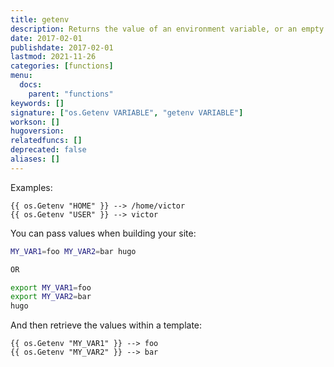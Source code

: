 ```yaml
---
title: getenv
description: Returns the value of an environment variable, or an empty string if the environment variable is not set.
date: 2017-02-01
publishdate: 2017-02-01
lastmod: 2021-11-26
categories: [functions]
menu:
  docs:
    parent: "functions"
keywords: []
signature: ["os.Getenv VARIABLE", "getenv VARIABLE"]
workson: []
hugoversion:
relatedfuncs: []
deprecated: false
aliases: []
---
```

Examples:

```go-html-template
{{ os.Getenv "HOME" }} --> /home/victor
{{ os.Getenv "USER" }} --> victor
```

You can pass values when building your site:

```bash
MY_VAR1=foo MY_VAR2=bar hugo

OR

export MY_VAR1=foo
export MY_VAR2=bar
hugo
```

And then retrieve the values within a template:

```go-html-template
{{ os.Getenv "MY_VAR1" }} --> foo
{{ os.Getenv "MY_VAR2" }} --> bar
```
